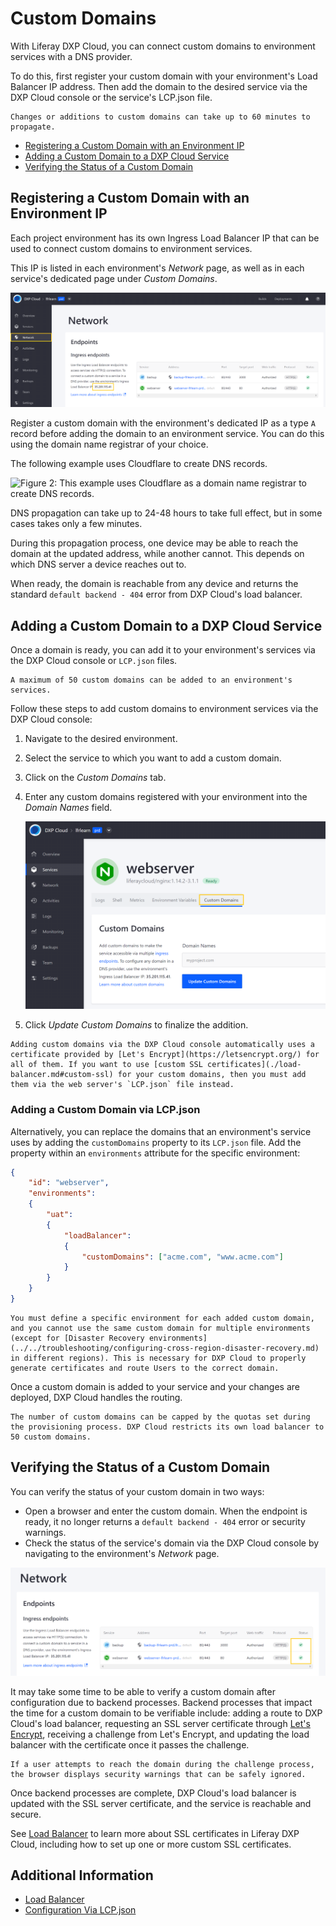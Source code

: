 # Custom Domains

With Liferay DXP Cloud, you can connect custom domains to environment services with a DNS provider.

To do this, first register your custom domain with your environment's Load Balancer IP address. Then add the domain to the desired service via the DXP Cloud console or the service's LCP.json file.

```{warning}
Changes or additions to custom domains can take up to 60 minutes to propagate.
```

* [Registering a Custom Domain with an Environment IP](#registering-a-custom-domain-with-an-environment-ip)
* [Adding a Custom Domain to a DXP Cloud Service](#adding-a-custom-domain-to-a-dxp-cloud-service)
* [Verifying the Status of a Custom Domain](#verifying-the-status-of-a-custom-domain)

## Registering a Custom Domain with an Environment IP

Each project environment has its own Ingress Load Balancer IP that can be used to connect custom domains to environment services.

This IP is listed in each environment's *Network* page, as well as in each service's dedicated page under *Custom Domains*.

![Figure 1: You can find the environment's Ingress Load Balancer IP in the environment's Network page.](./custom-domains/images/01.png)

Register a custom domain with the environment's dedicated IP as a type `A` record before adding the domain to an environment service. You can do this using the domain name registrar of your choice.

The following example uses Cloudflare to create DNS records.

![Figure 2: This example uses Cloudflare as a domain name registrar to create DNS records.](./custom-domains/images/02.png)

DNS propagation can take up to 24-48 hours to take full effect, but in some cases takes only a few minutes.

During this propagation process, one device may be able to reach the domain at the updated address, while another cannot. This depends on which DNS server a device reaches out to.

When ready, the domain is reachable from any device and returns the standard `default backend - 404` error from DXP Cloud's load balancer.

## Adding a Custom Domain to a DXP Cloud Service

Once a domain is ready, you can add it to your environment's services via the DXP Cloud console or `LCP.json` files.

```{important}
A maximum of 50 custom domains can be added to an environment's services.
```

Follow these steps to add custom domains to environment services via the DXP Cloud console:

1. Navigate to the desired environment.

1. Select the service to which you want to add a custom domain.

1. Click on the *Custom Domains* tab.

1. Enter any custom domains registered with your environment into the *Domain Names* field.

    ![Figure 3: Use the service's Custom Domains tab to add the domains.](./custom-domains/images/03.png)

1. Click *Update Custom Domains* to finalize the addition.

```{note}
Adding custom domains via the DXP Cloud console automatically uses a certificate provided by [Let's Encrypt](https://letsencrypt.org/) for all of them. If you want to use [custom SSL certificates](./load-balancer.md#custom-ssl) for your custom domains, then you must add them via the web server's `LCP.json` file instead.
```

### Adding a Custom Domain via LCP.json

Alternatively, you can replace the domains that an environment's service uses by adding the `customDomains` property to its `LCP.json` file. Add the property within an `environments` attribute for the specific environment:

```json
{
    "id": "webserver",
    "environments":
    {
        "uat":
        {
            "loadBalancer":
            {
                "customDomains": ["acme.com", "www.acme.com"]
            }
        }
    } 
}
```

```{important}
You must define a specific environment for each added custom domain, and you cannot use the same custom domain for multiple environments (except for [Disaster Recovery environments](../../troubleshooting/configuring-cross-region-disaster-recovery.md) in different regions). This is necessary for DXP Cloud to properly generate certificates and route Users to the correct domain.
```

Once a custom domain is added to your service and your changes are deployed, DXP Cloud handles the routing.

```{note}
The number of custom domains can be capped by the quotas set during the provisioning process. DXP Cloud restricts its own load balancer to 50 custom domains.
```

## Verifying the Status of a Custom Domain

You can verify the status of your custom domain in two ways:

* Open a browser and enter the custom domain. When the endpoint is ready, it no longer returns a `default backend - 404` error or security warnings.
* Check the status of the service's domain via the DXP Cloud console by navigating to the environment's *Network* page.

![Figure 4: View all your endpoints and custom domains on the Network page.](./custom-domains/images/04.png)

It may take some time to be able to verify a custom domain after configuration due to backend processes. Backend processes that impact the time for a custom domain to be verifiable include: adding a route to DXP Cloud's load balancer, requesting an SSL server certificate through [Let's Encrypt](https://letsencrypt.org/), receiving a challenge from Let's Encrypt, and updating the load balancer with the certificate once it passes the challenge.

```{important}
If a user attempts to reach the domain during the challenge process, the browser displays security warnings that can be safely ignored.
```

Once backend processes are complete, DXP Cloud's load balancer is updated with the SSL server certificate, and the service is reachable and secure.

See [Load Balancer](./load-balancer.md) to learn more about SSL certificates in Liferay DXP Cloud, including how to set up one or more custom SSL certificates.

## Additional Information

* [Load Balancer](./load-balancer.md)
* [Configuration Via LCP.json](../../reference/configuration-via-lcp-json.md)
